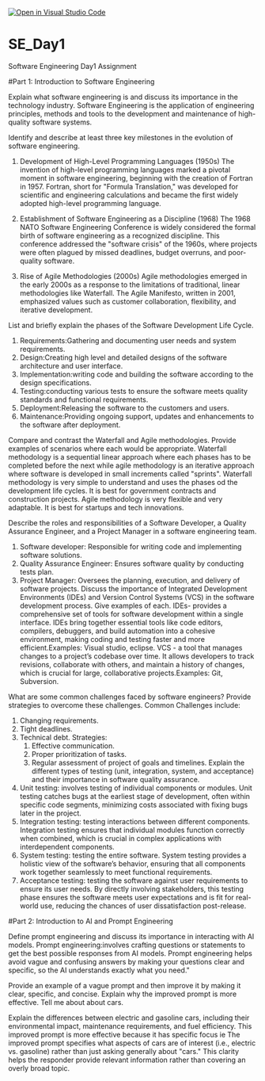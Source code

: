 [![Open in Visual Studio Code](https://classroom.github.com/assets/open-in-vscode-2e0aaae1b6195c2367325f4f02e2d04e9abb55f0b24a779b69b11b9e10269abc.svg)](https://classroom.github.com/online_ide?assignment_repo_id=16954391&assignment_repo_type=AssignmentRepo)
# SE_Day1
Software Engineering Day1 Assignment

#Part 1: Introduction to Software Engineering

Explain what software engineering is and discuss its importance in the technology industry.
Software Engineering is the application of engineering principles, methods and tools to the development and maintenance of high-quality software systems.

Identify and describe at least three key milestones in the evolution of software engineering.
1. Development of High-Level Programming Languages (1950s)
   The invention of high-level programming languages marked a pivotal moment in software engineering, beginning with the creation of Fortran in 1957. Fortran, short for "Formula Translation," was developed for scientific and engineering calculations and became the first widely adopted high-level programming language.
   
2. Establishment of Software Engineering as a Discipline (1968)
   The 1968 NATO Software Engineering Conference is widely considered the formal birth of software engineering as a recognized discipline. This conference addressed the "software crisis" of the 1960s, where projects were often plagued by missed deadlines, budget overruns, and poor-quality software.
   
3. Rise of Agile Methodologies (2000s)
    Agile methodologies emerged in the early 2000s as a response to the limitations of traditional, linear methodologies like Waterfall. The Agile Manifesto, written in 2001, emphasized values such as customer collaboration, flexibility, and iterative development.

List and briefly explain the phases of the Software Development Life Cycle.
1. Requirements:Gathering and documenting user needs and system requirements. 
2. Design:Creating high level and detailed designs of the software architecture and user interface.
3. Implementation:writing code and building the software according to the design specifications.
4. Testing:conducting various tests to ensure the software meets quality standards and functional requirements.
5. Deployment:Releasing the software to the customers and users.
6. Maintenance:Providing ongoing support, updates and enhancements to the software after deployment.

Compare and contrast the Waterfall and Agile methodologies. Provide examples of scenarios where each would be appropriate.
Waterfall methodology is a sequential linear approach where each phases has to be completed before the next while agile methodology is an iterative approach where software is developed in small increments called "sprints".
Waterfall methodology is very simple to understand and uses the phases od the development life cycles. It is best for government contracts and construction projects. 
Agile methodology is very flexible and very adaptable. It is best for startups and tech innovations.

Describe the roles and responsibilities of a Software Developer, a Quality Assurance Engineer, and a Project Manager in a software engineering team.
  1. Software developer: Responsible for writing code and implementing software solutions.
  2. Quality Assurance Engineer: Ensures software quality by conducting tests plan.
  3. Project Manager: Oversees the planning, execution, and delivery of software projects.
Discuss the importance of Integrated Development Environments (IDEs) and Version Control Systems (VCS) in the software development process. Give examples of each.
IDEs-  provides a comprehensive set of tools for software development within a single interface. IDEs bring together essential tools like code editors, compilers, debuggers, and build automation into a cohesive environment, making coding and testing faster and more efficient.Examples: Visual studio, eclipse.
VCS -  a tool that manages changes to a project’s codebase over time. It allows developers to track revisions, collaborate with others, and maintain a history of changes, which is crucial for large, collaborative projects.Examples: Git, Subversion.

What are some common challenges faced by software engineers? Provide strategies to overcome these challenges.
Common Challenges include:
1. Changing requirements.
2. Tight deadlines.
3. Technical debt.
   Strategies:
   1. Effective communication.
   2. Proper prioritization of tasks.
   3. Regular assessment of project of goals and timelines.
Explain the different types of testing (unit, integration, system, and acceptance) and their importance in software quality assurance.
1. Unit testing: involves testing of individual components or modules. Unit testing catches bugs at the earliest stage of development, often within specific code segments, minimizing costs associated with fixing bugs later in the project.
2. Integration testing: testing interactions between different components. Integration testing ensures that individual modules function correctly when combined, which is crucial in complex applications with interdependent components.
3. System testing: testing the entire software. System testing provides a holistic view of the software’s behavior, ensuring that all components work together seamlessly to meet functional requirements.
4. Acceptance testing: testing the software against user requirements to ensure its user needs.  By directly involving stakeholders, this testing phase ensures the software meets user expectations and is fit for real-world use, reducing the chances of user dissatisfaction post-release.

#Part 2: Introduction to AI and Prompt Engineering


Define prompt engineering and discuss its importance in interacting with AI models.
Prompt engineering:involves crafting questions or statements to get the best possible responses from AI models. 
Prompt engineering helps avoid vague and confusing answers by making your questions clear and specific, so the AI understands exactly what you need."


Provide an example of a vague prompt and then improve it by making it clear, specific, and concise. Explain why the improved prompt is more effective.
 Tell me about about cars.

Explain the differences between electric and gasoline cars, including their environmental impact, maintenance requirements, and fuel efficiency.
 This improved prompt is more effective because it has specific focus ie The improved prompt specifies what aspects of cars are of interest (i.e., electric vs. gasoline) rather than just asking generally about "cars." This clarity helps the responder provide relevant information rather than covering an overly broad topic. 


